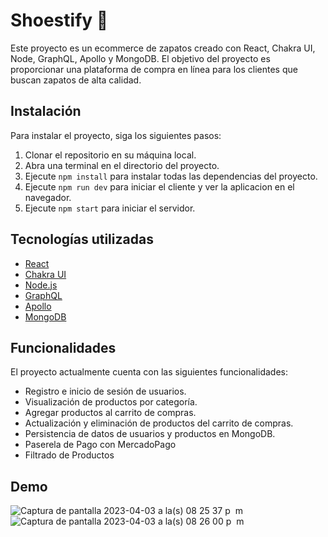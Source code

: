 # Shoestify 👟

Este proyecto es un ecommerce de zapatos creado con React, Chakra UI, Node, GraphQL, Apollo y MongoDB. El objetivo del proyecto es proporcionar una plataforma de compra en línea para los clientes que buscan zapatos de alta calidad.

## Instalación

Para instalar el proyecto, siga los siguientes pasos:

1. Clonar el repositorio en su máquina local.
2. Abra una terminal en el directorio del proyecto.
3. Ejecute `npm install` para instalar todas las dependencias del proyecto.
4. Ejecute `npm run dev` para iniciar el cliente y ver la aplicacion en el navegador.
5. Ejecute `npm start` para iniciar el servidor.

## Tecnologías utilizadas

- [React](https://reactjs.org/)
- [Chakra UI](https://chakra-ui.com/)
- [Node.js](https://nodejs.org/)
- [GraphQL](https://graphql.org/)
- [Apollo](https://www.apollographql.com/)
- [MongoDB](https://www.mongodb.com/)

## Funcionalidades

El proyecto actualmente cuenta con las siguientes funcionalidades:

- Registro e inicio de sesión de usuarios.
- Visualización de productos por categoría.
- Agregar productos al carrito de compras.
- Actualización y eliminación de productos del carrito de compras.
- Persistencia de datos de usuarios y productos en MongoDB.
- Paserela de Pago con MercadoPago
- Filtrado de Productos

## Demo 
![Captura de pantalla 2023-04-03 a la(s) 08 25 37 p  m](https://user-images.githubusercontent.com/101008770/229648176-3167c3d2-1eb1-4765-9057-a463827f0455.png)
![Captura de pantalla 2023-04-03 a la(s) 08 26 00 p  m](https://user-images.githubusercontent.com/101008770/229648181-e950bc86-a504-483e-a6ce-9d6604c4f0f2.png)
